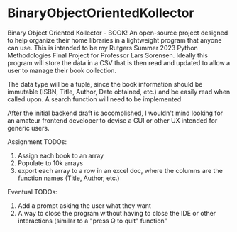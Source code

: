# BinaryObjectOrientedKollector
Binary Object Oriented Kollector - BOOK! An open-source project designed to help organize their home libraries in a lightweight program that anyone can use.
This is intended to be my Rutgers Summer 2023 Python Methodologies Final Project for Professor Lars Sorensen.
Ideally this program will store the data in a CSV that is then read and updated to allow a user to manage their book collection.

The data type will be a tuple, since the book information should be immutable (ISBN, Title, Author, Date obtained, etc.) and be easily read when called upon.
A search function will need to be implemented


After the initial backend draft is accomplished, I wouldn't mind looking for an amateur frontend developer to devise a GUI or other UX intended for generic users.

Assignment TODOs:
1) Assign each book to an array
2) Populate to 10k arrays
3) export each array to a row in an excel doc, where the columns are the function names (Title, Author, etc.)

Eventual TODOs:
1) Add a prompt asking the user what they want
2) A way to close the program without having to close the IDE or other interactions (similar to a "press Q to quit" function"
